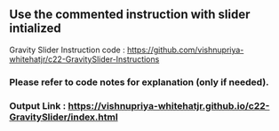 
## Use the commented instruction with slider intialized
Gravity Slider Instruction code : https://github.com/vishnupriya-whitehatjr/c22-GravitySlider-Instructions

### Please refer to code notes for explanation (only if needed).

### Output Link : https://vishnupriya-whitehatjr.github.io/c22-GravitySlider/index.html
